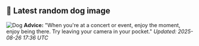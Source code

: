 ## 🐶 Latest random dog image
![Dog](https://images.dog.ceo/breeds/cattledog-australian/IMG_7506.jpg)
**Advice:** "When you're at a concert or event, enjoy the moment, enjoy being there. Try leaving your camera in your pocket."
*Updated: 2025-08-26 17:36 UTC*
